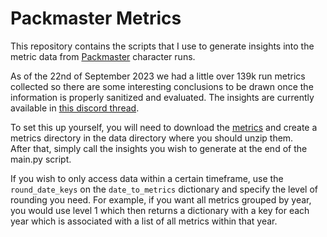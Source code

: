 # Packmaster Metrics
This repository contains the scripts that I use to generate insights into the metric data from 
[Packmaster](https://github.com/erasels/PackmasterCharacter) character runs.  
  
As of the 22nd of September 2023 we had a little over 139k run metrics collected so there are some interesting conclusions 
to be drawn once the information is properly sanitized and evaluated. The insights are currently available in [this discord thread](https://discord.com/channels/309399445785673728/1154170413472022579).  
  
To set this up yourself, you will need to download the [metrics](https://mega.nz/file/NREESLaK#fcboEgpDb-LF9jtDysycK7VrfwEKB3T0AZILFSbmADs)
and create a metrics directory in the data directory where you should unzip them.  
After that, simply call the insights you wish to generate at the end of the main.py script.  
  
If you wish to only access data within a certain timeframe, use the ``round_date_keys`` on the `date_to_metrics` dictionary
and specify the level of rounding you need. For example, if you want all metrics grouped by year, you would use level 1 
which then returns a dictionary with a key for each year which is associated with a list of all metrics within that year.
